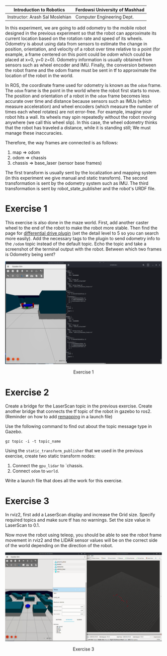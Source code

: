 |  Introduction to Robotics |  Ferdowsi University of Mashhad |
|---|---|
|  Instructor: Arash Sal Moslehian |  Computer Engineering Dept. |

In this experiment, we are going to add odometry to the mobile robot designed in the previous experiment so that the robot can approximate its current location based on the rotation rate and speed of its wheels. Odometry is about using data from sensors to estimate the change in position, orientation, and velocity of a robot over time relative to a point (for example, a frame centered on this point could be *odom* which could be placed at x=0, y=0 z=0). Odometry information is usually obtained from sensors such as wheel encoder and IMU. Finally, the conversion between the robot frame and the odom frame must be sent in tf to approximate the location of the robot in the world.

In ROS, the coordinate frame used for odometry is known as the `odom` frame. The `odom` frame is the point in the world where the robot first starts to move. The position and orientation of a robot in the `odom` frame becomes less accurate over time and distance because sensors such as IMUs (which measure acceleration) and wheel encoders (which measure the number of times each wheel rotates) are not error-free. For example, imagine your robot hits a wall. Its wheels may spin repeatedly without the robot moving anywhere (we call this wheel slip). In this case, the wheel odometry thinks that the robot has traveled a distance, while it is standing still; We must manage these inaccuracies.

Therefore, the way frames are connected is as follows:

1. map =\> odom
2. odom =\> chassis
3. chassis =\> base_laser (sensor base frames)

The first transform is usually sent by the localization and mapping system (in this experiment we give manual and static transform). The second transformation is sent by the odometry system such as IMU. The third transformation is sent by robot_state_publisher and the robot's URDF file.

# Exercise 1

This exercise is also done in the maze world. First, add another caster wheel to the end of the robot to make the robot more stable. Then find the page for [differential drive plugin](gazebosim.org/api/sim/7/annotated.html) (set the detail level to 5 so you can search more easily). Add the necessary tags to the plugin to send odometry info to the `/odom` topic instead of the default topic. Echo the topic and take a screenshot of the terminal output with the robot. Between which two frames is Odometry being sent?

<p align = "center">
<img src = "exec1.png">
</p>
<p align = "center">
Exercise 1
</p>

# Exercise 2

Create a bridge for the LaserScan topic in the previous exercise. Create another bridge that connects the tf topic of the robot in gazebo to ros2. (Reminder on how to add [remapping](https://docs.ros.org/en/humble/Tutorials/Intermediate/Launch/Using-ROS2-Launch-For-Large-Projects.html#remapping) in a launch file)

Use the following command to find out about the topic message type in Gazebo.

```shell
gz topic -i -t topic_name
```

Using the `static_transform_publisher` that we used in the previous exercise, create two static transform nodes:

1. Connect the `gpu_lidar` to `chassis.
2. Connect `odom` to `world`.

  Write a launch file that does all the work for this exercise.

# Exercise 3

In rviz2, first add a LaserScan display and increase the Grid size. Specify required topics and make sure tf has no warnings. Set the size value in LaserScan to 0.1.

Now move the robot using teleop, you should be able to see the robot frame movement in rviz2 and the LIDAR sensor values will be on the correct side of the world depending on the direction of the robot.

<p align = "center">
<img src = "exec3.gif">
</p>
<p align = "center">
Exercise 3
</p>
